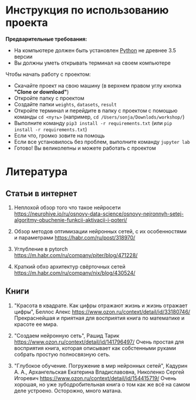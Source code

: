 # Инструкция по использованию проекта

__Предварительные требования:__
* На компьютере должен быть установлен [Python](https://www.python.org/downloads/) не древнее 3.5 версии
* Вы должны уметь открывать терминал на своем компьютере

Чтобы начать работу с проектом:
* Скачайте проект на свою машину (в верхнем правом углу кнопка __"Clone or download"__)
* Откройте папку с проектом
* Создайте папки `weights`, `datasets`, `result`
* Откройте терминал и перейдите в папку с проектом с помощью команды `cd <путь>` (например, `cd /Users/sonja/Downlods/workshop/`)
* Выполните команду `pip3 install -r requirements.txt` (или `pip install -r requirements.txt`)
* Если что, громко зовите на помощь
* Если все установилось без проблем, выполните команду `jupyter lab`
* Готово! Вы великолепны и можете работать с проектом

# Литература

## Статьи в интернет

1. Неплохой обзор того что такое нейросети
https://neurohive.io/ru/osnovy-data-science/osnovy-nejronnyh-setej-algoritmy-obuchenie-funkcii-aktivacii-i-poteri/

2. Обзор методов оптимизации нейронных сетей, с их особенностями и параметрами
https://habr.com/ru/post/318970/

3. Углубление в pytorch
https://m.habr.com/ru/company/piter/blog/471228/

4. Краткий обхо архитектур свёрточных сетей 
https://m.habr.com/ru/company/nix/blog/430524/

## Книги

1. "Красота в квадрате. Как цифры отражают жизнь и жизнь отражает цифры", Беллос Алекс
https://www.ozon.ru/context/detail/id/33180746/
Прекраснейшая и приятная для восприятия книга по математике и красоте ее мира.

2. "Создаем нейронную сеть", Рашид Тарик
https://www.ozon.ru/context/detail/id/141796497/
Очень простая для восприятия книга, которая описывает как собстенными руками собрать простую полносвязную сеть.

3. "Глубокое обучение. Погружение в мир нейронных сетей", Кадурин А. А., Архангельская Екатерина Владиславовна, Николенко Сергей Игоревич
https://www.ozon.ru/context/detail/id/154415719/
Очень хорошая, но уже зубодробительная книга о том как же всё на самом деле устроено.
Осторожно, много матана.

